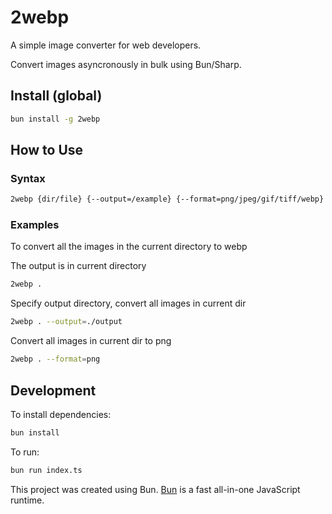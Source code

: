 # 2webp

A simple image converter for web developers.

Convert images asyncronously in bulk using Bun/Sharp.

## Install (global)

```bash
bun install -g 2webp
```

## How to Use

### Syntax

```bash
2webp {dir/file} {--output=/example} {--format=png/jpeg/gif/tiff/webp}
```

### Examples

To convert all the images in the current directory to webp

The output is in current directory

```bash
2webp .
```

Specify output directory, convert all images in current dir
```bash
2webp . --output=./output
```

Convert all images in current dir to png
```bash
2webp . --format=png
```

## Development

To install dependencies:

```bash
bun install
```

To run:

```bash
bun run index.ts
```

This project was created using Bun. [Bun](https://bun.sh) is a fast all-in-one JavaScript runtime.
